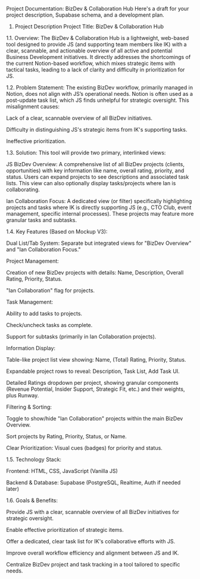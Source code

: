 Project Documentation: BizDev & Collaboration Hub
Here's a draft for your project description, Supabase schema, and a development plan.

1. Project Description
Project Title: BizDev & Collaboration Hub

1.1. Overview:
The BizDev & Collaboration Hub is a lightweight, web-based tool designed to provide JS (and supporting team members like IK) with a clear, scannable, and actionable overview of all active and potential Business Development initiatives. It directly addresses the shortcomings of the current Notion-based workflow, which mixes strategic items with tactical tasks, leading to a lack of clarity and difficulty in prioritization for JS.

1.2. Problem Statement:
The existing BizDev workflow, primarily managed in Notion, does not align with JS’s operational needs. Notion is often used as a post-update task list, which JS finds unhelpful for strategic oversight. This misalignment causes:

Lack of a clear, scannable overview of all BizDev initiatives.

Difficulty in distinguishing JS's strategic items from IK's supporting tasks.

Ineffective prioritization.

1.3. Solution:
This tool will provide two primary, interlinked views:

JS BizDev Overview: A comprehensive list of all BizDev projects (clients, opportunities) with key information like name, overall rating, priority, and status. Users can expand projects to see descriptions and associated task lists. This view can also optionally display tasks/projects where Ian is collaborating.

Ian Collaboration Focus: A dedicated view (or filter) specifically highlighting projects and tasks where IK is directly supporting JS (e.g., CTO Club, event management, specific internal processes). These projects may feature more granular tasks and subtasks.

1.4. Key Features (Based on Mockup V3):

Dual List/Tab System: Separate but integrated views for "BizDev Overview" and "Ian Collaboration Focus."

Project Management:

Creation of new BizDev projects with details: Name, Description, Overall Rating, Priority, Status.

"Ian Collaboration" flag for projects.

Task Management:

Ability to add tasks to projects.

Check/uncheck tasks as complete.

Support for subtasks (primarily in Ian Collaboration projects).

Information Display:

Table-like project list view showing: Name, (Total) Rating, Priority, Status.

Expandable project rows to reveal: Description, Task List, Add Task UI.

Detailed Ratings dropdown per project, showing granular components (Revenue Potential, Insider Support, Strategic Fit, etc.) and their weights, plus Runway.

Filtering & Sorting:

Toggle to show/hide "Ian Collaboration" projects within the main BizDev Overview.

Sort projects by Rating, Priority, Status, or Name.

Clear Prioritization: Visual cues (badges) for priority and status.

1.5. Technology Stack:

Frontend: HTML, CSS, JavaScript (Vanilla JS)

Backend & Database: Supabase (PostgreSQL, Realtime, Auth if needed later)

1.6. Goals & Benefits:

Provide JS with a clear, scannable overview of all BizDev initiatives for strategic oversight.

Enable effective prioritization of strategic items.

Offer a dedicated, clear task list for IK's collaborative efforts with JS.

Improve overall workflow efficiency and alignment between JS and IK.

Centralize BizDev project and task tracking in a tool tailored to specific needs.